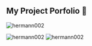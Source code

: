 ## My Project Porfolio 👋

<!--
**Hermann002/Hermann002** is a ✨ _special_ ✨ repository because its `README.md` (this file) appears on your GitHub profile.

Here are some ideas to get you started:

- 🔭 I’m currently working on ...
- 🌱 I’m currently learning ...
- 👯 I’m looking to collaborate on ...
- 🤔 I’m looking for help with ...
- 💬 Ask me about ...
- 📫 How to reach me: ...
- 😄 Pronouns: ...
- ⚡ Fun fact: ...
-->
<p>
  <img src="https://github-readme-stats.vercel.app/api/top-langs?username=hermann002&show_icons=true&locale=en&layout=compact" alt="hermann002" />
</p>
<p>
  <img src="https://github-readme-stats.vercel.app/api?username=hermann002&show_icons=true&locale=en" alt="hermann002" />
  <img src="https://github-readme-streak-stats.herokuapp.com/?user=hermann002&" alt="hermann002" />
</p>
